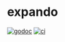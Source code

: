 # expando

[![godoc](https://pkg.go.dev/badge/github.com/willabides/expando.svg)](https://pkg.go.dev/github.com/willabides/expando)
[![ci](https://github.com/WillAbides/expando/workflows/ci/badge.svg?branch=main&event=push)](https://github.com/WillAbides/expando/actions?query=workflow%3Aci+branch%3Amain+event%3Apush)

